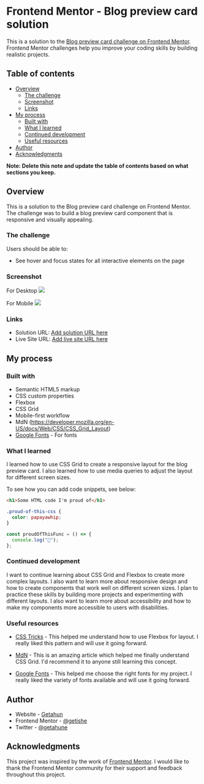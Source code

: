 # Frontend Mentor - Blog preview card solution

This is a solution to the [Blog preview card challenge on Frontend Mentor](https://www.frontendmentor.io/challenges/blog-preview-card-ckPaj01IcS). Frontend Mentor challenges help you improve your coding skills by building realistic projects.

## Table of contents

- [Overview](#overview)
  - [The challenge](#the-challenge)
  - [Screenshot](#screenshot)
  - [Links](#links)
- [My process](#my-process)
  - [Built with](#built-with)
  - [What I learned](#what-i-learned)
  - [Continued development](#continued-development)
  - [Useful resources](#useful-resources)
- [Author](#author)
- [Acknowledgments](#acknowledgments)

**Note: Delete this note and update the table of contents based on what sections you keep.**

## Overview

This is a solution to the Blog preview card challenge on Frontend Mentor. The challenge was to build a blog preview card component that is responsive and visually appealing.

### The challenge

Users should be able to:

- See hover and focus states for all interactive elements on the page

### Screenshot

For Desktop
![](./desktop-design.jpg)

For Mobile
![](./mobile-design.jpg)

### Links

- Solution URL: [Add solution URL here](https://github.com/getishe/blog-preview-card-main.git)
- Live Site URL: [Add live site URL here](https://https://getishe.github.io/blog-preview-card-main/)

## My process

### Built with

- Semantic HTML5 markup
- CSS custom properties
- Flexbox
- CSS Grid
- Mobile-first workflow
- MdN (https://developer.mozilla.org/en-US/docs/Web/CSS/CSS_Grid_Layout)
- [Google Fonts](https://fonts.google.com/) - For fonts

### What I learned

I learned how to use CSS Grid to create a responsive layout for the blog preview card. I also learned how to use media queries to adjust the layout for different screen sizes.

To see how you can add code snippets, see below:

```html
<h1>Some HTML code I'm proud of</h1>
```

```css
.proud-of-this-css {
  color: papayawhip;
}
```

```js
const proudOfThisFunc = () => {
  console.log("🎉");
};
```

<!-- If you want more help with writing markdown, we'd recommend checking out [The Markdown Guide](https://www.markdownguide.org/) to learn more.

**Note: Delete this note and the content within this section and replace with your own learnings.** -->

### Continued development

I want to continue learning about CSS Grid and Flexbox to create more complex layouts. I also want to learn more about responsive design and how to create components that work well on different screen sizes.
I plan to practice these skills by building more projects and experimenting with different layouts.
I also want to learn more about accessibility and how to make my components more accessible to users with disabilities.

### Useful resources

- [CSS Tricks](https://css-tricks.com/snippets/css/a-guide-to-flexbox/) - This helped me understand how to use Flexbox for layout. I really liked this pattern and will use it going forward.

- [MdN](https://developer.mozilla.org/en-US/docs/Web/CSS/CSS_Grid_Layout) - This is an amazing article which helped me finally understand CSS Grid. I'd recommend it to anyone still learning this concept.
- [Google Fonts](https://fonts.google.com/) - This helped me choose the right fonts for my project. I really liked the variety of fonts available and will use it going forward.

## Author

- Website - [Getahun](https://github.com/getishe)
- Frontend Mentor - [@getishe](https://www.frontendmentor.io/profile/getishe)
- Twitter - [@getahune](https://www.twitter.com/getahunw)

## Acknowledgments

This project was inspired by the work of [Frontend Mentor](https://www.frontendmentor.io/). I would like to thank the Frontend Mentor community for their support and feedback throughout this project.
